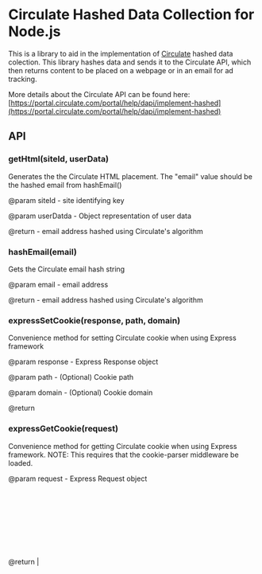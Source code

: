 # Circulate Hashed Data Collection for Node.js

This is a library to aid in the implementation of [Circulate](http://www.circulate.com) hashed data colection. This library hashes data and sends it to the Circulate API, which then returns content to be placed on a webpage or in an email for ad tracking.

More details about the Circulate API can be found here: [https://portal.circulate.com/portal/help/dapi/implement-hashed](https://portal.circulate.com/portal/help/dapi/implement-hashed)

## API

### getHtml(siteId, userData)

Generates the the Circulate HTML placement. The "email" value should be the hashed email from hashEmail()

@param <number> siteId - site identifying key

@param <object> userDatda - Object representation of user data

@return <String> - email address hashed using Circulate's algorithm

### hashEmail(email)

Gets the Circulate email hash string

@param <string> email - email address

@return <string> - email address hashed using Circulate's algorithm

### expressSetCookie(response, path, domain)

Convenience method for setting Circulate cookie when using Express framework

@param <object> response - Express Response object

@param <string> path - (Optional) Cookie path

@param <string> domain - (Optional) Cookie domain

@return <undefined>

### expressGetCookie(request)

Convenience method for getting Circulate cookie when using Express framework. NOTE: This requires that the cookie-parser middleware be loaded.

@param <object> request - Express Request object

@return <undefined>|<object> - Cookie value if set; undefined otherwise


## Example

```js
myExpressController = function(request, response, next) {
  var circulate = require('./index'),
    hashedEmail,
    circulatePlacement;

  // Hash email with Circulate algorithm
  hashedEmail = circulate.hashEmail('fdsafdsaf@gmail.com'),

  // Get HTML placement
  circulatePlacement = circulate.getHtml('site123', {hema: hashedEmail});

  // Add cookie to response
  circulate.expressSetCookie(response);

  // Send the response
  response.render('/myView', {circulatePlacement: circulatePlacement})
}
```